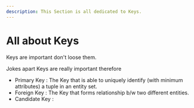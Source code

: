 ```yaml
---
description: This Section is all dedicated to Keys.
---
```


# All about Keys

Keys are important don't loose them.&#x20;

Jokes apart Keys are really important therefore&#x20;

* Primary Key : The Key that is able to uniquely identify (with minimum attributes) a tuple in an entity set.&#x20;
* Foreign Key : The Key that forms relationship b/w two different entities.&#x20;
* Candidate Key :&#x20;

